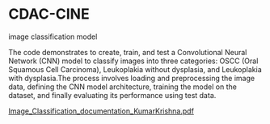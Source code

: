 # CDAC-CINE
image classification model

The code demonstrates to create, train, and test a Convolutional Neural Network (CNN) model to classify images into three categories: OSCC (Oral Squamous Cell Carcinoma), Leukoplakia without dysplasia, and Leukoplakia with dysplasia.The process involves loading and preprocessing the image data, defining the CNN model architecture, training the model on the dataset, and finally evaluating its performance using test data.

[Image_Classification_documentation_KumarKrishna.pdf](https://github.com/user-attachments/files/17003809/Image_Classification_documentation_KumarKrishna.pdf)

